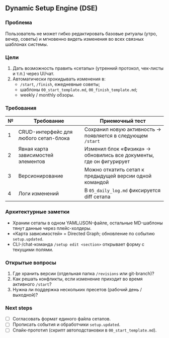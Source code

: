 ## Dynamic Setup Engine (DSE)

### Проблема  
Пользователь не может гибко редактировать базовые ритуалы (утро, вечер, советы) и мгновенно видеть изменения во всех связных шаблонах системы.

### Цели  
1. Дать возможность править «сетапы» (утренний протокол, чек-листы и т.п.) через UI/чат.  
2. Автоматически прокидывать изменения в:  
   - `/start`, `/finish`, ежедневные советы;  
   - шаблоны `00_start_template.md`, `00_finish_template.md`;  
   - weekly / monthly обзоры.  

### Требования  
| № | Требование | Приемочный тест |
|---|------------|-----------------|
| 1 | CRUD-интерфейс для любого сетап-блока | Сохранил новую активность → появляется в следующем `/start` |
| 2 | Явная карта зависимостей элементов | Изменил блок «Физика» → обновились все документы, где он фигурирует |
| 3 | Версионирование | Можно откатить сетап к предыдущей версии одной командой |
| 4 | Логи изменений | В `05_daily_log.md` фиксируется diff сетапа |

### Архитектурные заметки  
- Храним сетапы в одном YAML/JSON-файле, остальные MD-шаблоны тянут данные через плейс-холдеры.  
- «Карта зависимостей» = Directed Graph; обновление по событию `setup.updated`.  
- CLI-/chat-команда `/setup edit <section>` открывает форму с текущими полями.  

### Открытые вопросы  
1. Где хранить версии (отдельная папка `/revisions` или git-branch)?  
2. Как решать конфликты, если изменение приходит во время активного `/start`?  
3. Нужна ли поддержка нескольких пресетов (рабочий день / выходной)?  

### Next steps  
- [ ] Согласовать формат единого файла сетапов.  
- [ ] Прописать события и обработчики `setup.updated`.  
- [ ] Спайк-прототип (скрипт автоподстановки в `00_start_template.md`).

